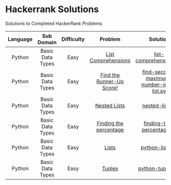 # Hackerrank Solutions
Solutions to Completed HackerRank Problems 


| Language |    Sub Domain    | Difficulty |          Problem          |                 Solution                |
|:--------:|:----------------:|:----------:|:-------------------------:|:---------------------------------------:|
| Python   | Basic Data Types | Easy       | [List Comprehensions](https://www.hackerrank.com/challenges/list-comprehensions/problem)       | [list-comprehensions.py](https://github.com/Pahulpreet86/hackerrank-solutions/blob/master/Practice%20Python/Basic%20Data%20Types/Easy/list-comprehensions.py)                  |
| Python   | Basic Data Types | Easy       | [Find the Runner-Up Score!](https://www.hackerrank.com/challenges/find-second-maximum-number-in-a-list/problem) | [find-second-maximum-number-in-a-list.py](https://github.com/Pahulpreet86/hackerrank-solutions/blob/master/Practice%20Python/Basic%20Data%20Types/Easy/find-second-maximum-number-in-a-list.py) |
| Python   | Basic Data Types | Easy       | [Nested Lists](https://www.hackerrank.com/challenges/nested-list/problem)              | [nested-list.py](https://github.com/Pahulpreet86/hackerrank-solutions/blob/master/Practice%20Python/Basic%20Data%20Types/Easy/nested-list.py)                       |
| Python   | Basic Data Types | Easy       | [Finding the percentage](https://www.hackerrank.com/challenges/finding-the-percentage/problem)    | [finding-the-percentage.py](https://github.com/Pahulpreet86/hackerrank-solutions/blob/master/Practice%20Python/Basic%20Data%20Types/Easy/finding-the-percentage.py)               |
| Python   | Basic Data Types | Easy       | [Lists](https://www.hackerrank.com/challenges/python-lists/problem)                     | [python-lists.py](https://github.com/Pahulpreet86/hackerrank-solutions/blob/master/Practice%20Python/Basic%20Data%20Types/Easy/python-tuples.py)                         |
| Python   | Basic Data Types | Easy       | [Tuples](https://www.hackerrank.com/challenges/python-lists/problem)                    | [python-tuples.py](https://github.com/Pahulpreet86/hackerrank-solutions/blob/master/Practice%20Python/Basic%20Data%20Types/Easy/python-tuples.py)                                         |